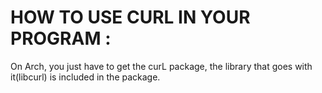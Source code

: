 # HOW TO USE CURL IN YOUR PROGRAM : 

On Arch, you just have to get the curL package, the library that goes with it(libcurl) is included in the package.


